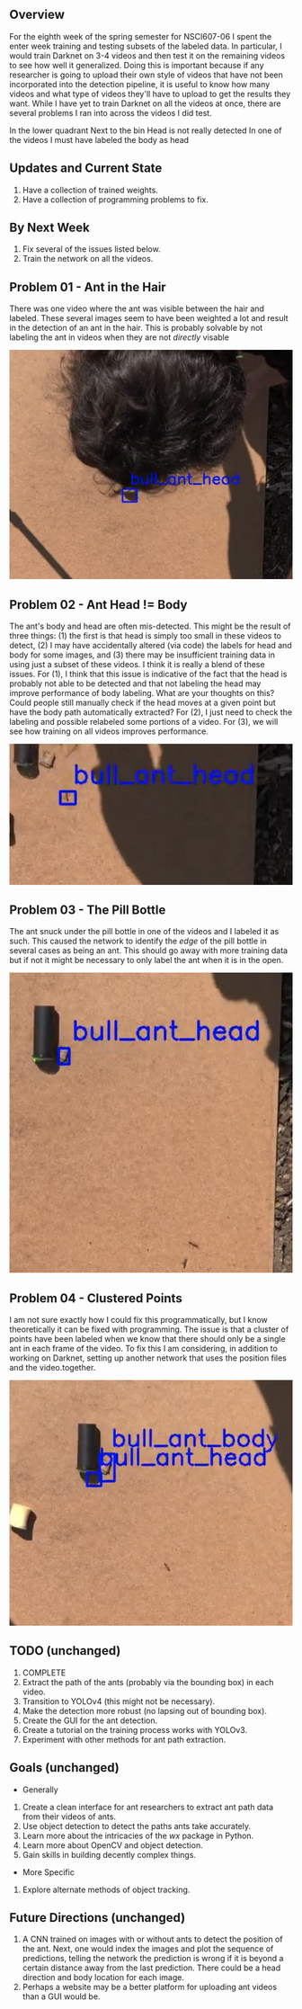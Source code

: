 <!-- ---
title: NSCI607-06
author: Trevor Martin's Notes
date: Feb. 0 - Mar. 02, 2021
geometry: margin=3cm
header-includes: |
		 \usepackage{fancyhdr}
		 \pagestyle{fancy}
		 \usepackage{mathrsfs}
		 \usepackage{amssymb}
		 \usepackage{amsmath}
output: pdf_document
--- -->
<!-- &nbsp;&nbsp;  -->

<!-- <script type="text/x-mathjax-config"> MathJax.Hub.Config({tex2jax: { inlineMath:[['$','$'], ['\\(','\\)']],processEscapes: true},jax: ["input/TeX","input/MathML","input/AsciiMath","output/CommonHTML"],extensions: ["tex2jax.js","mml2jax.js","asciimath2jax.js","MathMenu.js","MathZoom.js","AssistieMML.js", "[Contrib]/a11y/accessibility-menu.js"],TeX: {extensions: ["AMSmath.js","AMSsymbols.js","noErrors.js","noUndefined.js"],equationNumbers: {autoNumber: "AMS"}}});</script> -->


## Overview
For the eighth week of the spring semester for NSCI607-06 I spent the enter week training and
testing subsets of the labeled data. In particular, I would train Darknet on 3-4 videos and then
test it on the remaining videos to see how well it generalized. Doing this is important because if any
researcher is going to upload their own style of videos that have not been incorporated into
the detection pipeline, it is useful to know how many videos and what type of videos they'll
have to upload to get the results they want. While I have yet to train Darknet on all the
videos at once, there are several problems I ran into across the videos I did test.

In the lower quadrant
Next to the bin
Head is not really detected
In one of the videos I must have labeled the body as head



## Updates and Current State

1. Have a collection of trained weights.
2. Have a collection of programming problems to fix.

## By Next Week

1. Fix several of the issues listed below.
3. Train the network on all the videos.

## Problem 01 - Ant in the Hair

There was one video where the ant was visible between the hair and labeled. These
several images seem to have been weighted a lot and result in the detection of an
ant in the hair. This is probably solvable by not labeling the ant in videos when
they are not _directly_ visable

![Ant in hair](.././Images/head.png)

## Problem 02 - Ant Head != Body

The ant's body and head are often mis-detected. This might be the result of three things:
(1) the first is that head is simply too small in these videos to detect, (2) I may have accidentally
altered (via code) the labels for head and body for some images, and (3) there may be
insufficient training data in using just a subset of these videos. I think it is really a blend of
these issues. For (1), I think that this issue is indicative of the fact that the head is
probably not able to be detected and that not labeling the head may improve performance of body
labeling. What are your thoughts on this? Could people still manually check if the head moves at
a given point but have the body path automatically extracted? For (2), I just need to check the
labeling and possible relabeled some portions of a video. For (3), we will see how training
on all videos improves performance.

![Ant head is not its body](.././Images/body.png)

## Problem 03 - The Pill Bottle

The ant snuck under the pill bottle in one of the videos and I labeled it as such. This caused
the network to identify the _edge_ of the pill bottle in several cases as being an ant. This
should go away with more training data but if not it might be necessary to only label the ant
when it is in the open.

![Bottle](.././Images/bottle.png)

## Problem 04 - Clustered Points

I am not sure exactly how I could fix this programmatically, but I know theoretically it can be
fixed with programming. The issue is that a cluster of points have been labeled when we know that
there should only be a single ant in each frame of the video. To fix this I am considering, in addition
to working on Darknet, setting up another network that uses the position files and the video.together.

![Cluster](.././Images/cluster.png)

## TODO (unchanged)

1. COMPLETE
2. Extract the path of the ants (probably via the bounding box) in each video.
3. Transition to YOLOv4 (this might not be necessary).
4. Make the detection more robust (no lapsing out of bounding box).
5. Create the GUI for the ant detection.
6. Create a tutorial on the training process works with YOLOv3.
7. Experiment with other methods for ant path extraction.

## Goals (unchanged)
- Generally  
1. Create a clean interface for ant researchers to extract ant path data from their videos of ants.
2. Use object detection to detect the paths ants take accurately.
3. Learn more about the intricacies of the $wx$ package in Python.
4. Learn more about OpenCV and object detection.
5. Gain skills in building decently complex things.
- More Specific
1. Explore alternate methods of object tracking.

## Future Directions (unchanged)

1. A CNN trained on images with or without ants to detect the position of the ant. Next, one would index the images and plot the sequence of predictions, telling the network the prediction is wrong if it is beyond a certain distance away from the last prediction. There could be a head direction and body location for each image.
2. Perhaps a website may be a better platform for uploading ant videos than a GUI would be.
